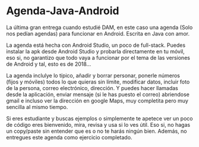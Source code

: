 # Agenda-Java-Android
La última gran entrega cuando estudié DAM, en este caso una agenda (Solo nos pedían agendas) para funcionar en Android. Escrita en Java con amor.

La agenda está hecha con Android Studio, un poco de full-stack. Puedes instalar la apk desde Android Studio y probarla directamente en tu móvil, eso si, no garantizo que
todo vaya a funcionar por el tema de las versiones de Android y tal, esto es de 2018...

La agenda inclulye lo típico, añadir y borrar personar, ponerle números (fijos y móviles) todos lo que quieras sin límite, modificar datos, incluir foto de la persona, correo electrónico, dirección. Y puedes hacer llamadas desde la aplicación, enviar mensaje (si le has puesto el correo) abriendose gmail e incluso ver la dirección en google Maps, muy
completita pero muy sencilla al mismo tiempo.

Si eres estudiante y buscas ejemplos o simplemente te apetece ver un poco de código eres bienvenido, mira, revisa y usa si lo ves útil. Eso si, no hagas un copy/paste sin
entender que es o no te harás ningún bien. Además, no entregues este agenda como ejercicio completado.
